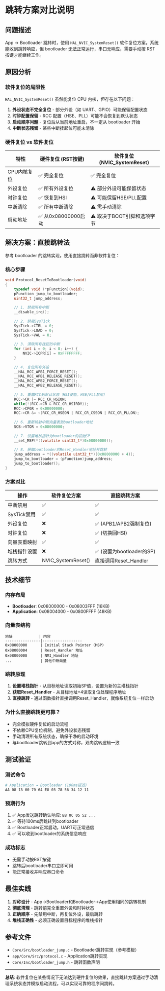 # 跳转方案对比说明

## 问题描述
App → Bootloader 跳转时，使用 `HAL_NVIC_SystemReset()` 软件复位方案，系统能收到跳转响应，但 bootloader 无法正常运行，串口无响应，需要手动按 RST 按键才能继续工作。

## 原因分析

### 软件复位的局限性
`HAL_NVIC_SystemReset()` 虽然能复位 CPU 内核，但存在以下问题：

1. **外设状态不完全复位** - 部分外设（如 UART、GPIO）可能保留配置状态
2. **时钟配置保留** - RCC 配置（HSE、PLL）可能不会恢复到默认状态
3. **启动顺序问题** - 复位后从当前地址重启，不一定从 bootloader 开始
4. **中断状态残留** - 某些中断挂起位可能未清除

### 硬件复位 vs 软件复位

| 特性 | 硬件复位 (RST按键) | 软件复位 (NVIC_SystemReset) |
|------|-------------------|----------------------------|
| CPU内核复位 | ✅ 完全复位 | ✅ 完全复位 |
| 外设复位 | ✅ 所有外设复位 | ⚠️ 部分外设可能保留状态 |
| 时钟复位 | ✅ 恢复到HSI | ⚠️ 可能保留HSE/PLL配置 |
| 中断清除 | ✅ 所有中断清除 | ⚠️ 需手动清除 |
| 启动地址 | ✅ 从0x08000000启动 | ⚠️ 取决于BOOT引脚和选项字节 |

## 解决方案：直接跳转法

参考 bootloader 的跳转实现，使用直接跳转而非软件复位：

### 核心步骤

```c
void Protocol_ResetToBootloader(void)
{
    typedef void (*pFunction)(void);
    pFunction jump_to_bootloader;
    uint32_t jump_address;
    
    // 1. 禁用所有中断
    __disable_irq();
    
    // 2. 禁用SysTick
    SysTick->CTRL = 0;
    SysTick->LOAD = 0;
    SysTick->VAL = 0;
    
    // 3. 清除所有挂起的中断
    for (int i = 0; i < 8; i++) {
        NVIC->ICPR[i] = 0xFFFFFFFF;
    }
    
    // 4. 复位所有外设
    __HAL_RCC_APB1_FORCE_RESET();
    __HAL_RCC_APB1_RELEASE_RESET();
    __HAL_RCC_APB2_FORCE_RESET();
    __HAL_RCC_APB2_RELEASE_RESET();
    
    // 5. 重置RCC到默认状态（HSI使能，HSE/PLL禁用）
    RCC->CR |= RCC_CR_HSION;
    while(!(RCC->CR & RCC_CR_HSIRDY));
    RCC->CFGR = 0x00000000;
    RCC->CR &= ~(RCC_CR_HSEON | RCC_CR_CSSON | RCC_CR_PLLON);
    
    // 6. 重新映射中断向量表到bootloader地址
    SCB->VTOR = 0x08000000;
    
    // 7. 设置堆栈指针为bootloader的初始SP
    __set_MSP(*((volatile uint32_t*)0x08000000));
    
    // 8. 获取bootloader的Reset_Handler地址并跳转
    jump_address = *((volatile uint32_t*)(0x08000000 + 4));
    jump_to_bootloader = (pFunction)jump_address;
    jump_to_bootloader();
}
```

### 方案对比

| 操作 | 软件复位方案 | 直接跳转方案 |
|------|-------------|-------------|
| 中断禁用 | ✅ | ✅ |
| SysTick禁用 | ✅ | ✅ |
| 外设复位 | ❌ | ✅ (APB1/APB2强制复位) |
| 时钟复位 | ❌ | ✅ (切换回HSI) |
| 向量表重映射 | ✅ | ✅ |
| 堆栈指针设置 | ❌ | ✅ (设置为bootloader的SP) |
| 跳转方式 | NVIC_SystemReset() | 直接调用Reset_Handler |

## 技术细节

### 内存布局
- **Bootloader**: 0x08000000 - 0x08003FFF (16KB)
- **Application**: 0x08004000 - 0x0800FFFF (48KB)

### 向量表结构
```
地址            | 内容
----------------|------------------
0x08000000      | Initial Stack Pointer (MSP)
0x08000004      | Reset_Handler 地址
0x08000008      | NMI_Handler 地址
...             | 其他中断向量
```

### 跳转原理
1. **设置堆栈指针** - 从目标地址读取初始SP值，设置为新的主堆栈指针
2. **获取Reset_Handler** - 从目标地址+4读取复位处理程序地址
3. **直接跳转** - 通过函数指针直接调用Reset_Handler，就像系统复位一样启动

### 为什么直接跳转更可靠？
- 完全模拟硬件复位的启动流程
- 不依赖CPU复位机制，避免外设状态残留
- 手动清理所有系统状态，确保干净的启动环境
- 与bootloader跳转到app的方式对称，双向跳转逻辑一致

## 测试验证

### 测试命令
```bash
# Application → Bootloader (100ms延迟)
AA 08 13 00 70 64 E8 03 78 56 34 12 11
```

### 预期行为
1. ✅ App发送跳转确认响应: `BB 0C 05 52 ...`
2. ✅ 等待100ms后跳转到bootloader
3. ✅ Bootloader正常启动，UART可正常通信
4. ✅ 可以收到bootloader的系统信息响应

### 成功标志
- 无需手动按RST按键
- 跳转后bootloader串口立即可用
- 能正常接收并响应串口命令

## 最佳实践

1. **对称设计** - App→Bootloader和Bootloader→App使用相同的跳转机制
2. **彻底清理** - 跳转前完全重置外设和时钟状态
3. **正确顺序** - 先禁用中断，再复位外设，最后跳转
4. **堆栈正确性** - 必须正确设置目标程序的堆栈指针

## 参考文件

- `Core/Src/bootloader_jump.c` - Bootloader跳转实现（参考模板）
- `app/Core/Src/protocol.c` - Application跳转实现
- `Core/Inc/bootloader_jump.h` - 跳转函数声明

---
**总结**: 软件复位在某些情况下无法达到硬件复位的效果，直接跳转方案通过手动清理系统状态并模拟启动流程，可以实现可靠的程序间跳转。
